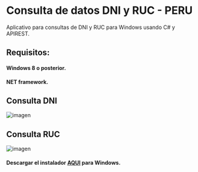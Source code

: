 # Consulta de datos DNI y RUC - PERU
Aplicativo para consultas de DNI y RUC para Windows usando C# y APIREST.

## Requisitos:
#### Windows 8 o posterior.
#### NET framework.

## Consulta DNI
![imagen](https://user-images.githubusercontent.com/36392461/187695083-5cad736d-5524-4303-8841-144c9cff7396.png)
## Consulta RUC
![imagen](https://user-images.githubusercontent.com/36392461/187695843-cab9e4ef-842a-458a-8a25-3c0fcec20724.png)
#### Descargar el instalador [AQUI](https://consulta-dniruc.surge.sh/) para Windows.
